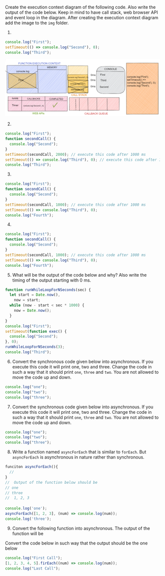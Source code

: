 Create the execution context diagram of the following code. Also write the output of the code below. Keep in mind to have call stack, web browser API and event loop in the diagram. After creating the execution context diagram add the image to the `img` folder.

1.

```js
console.log("First");
setTimeout(() => console.log("Second"), 0);
console.log("Third");
```

![](dg1.png)

2.

```js
console.log("First");
function secondCall() {
  console.log("Second");
}
setTimeout(secondCall, 2000); // execute this code after 1000 ms
setTimeout(() => console.log("Third"), 0); // execute this code after 1000 ms
console.log("Third");
```

3.

```js
console.log("First");
function secondCall() {
  console.log("Second");
}
setTimeout(secondCall, 1000); // execute this code after 1000 ms
setTimeout(() => console.log("Third"), 0);
console.log("Fourth");
```

4.

```js
console.log("First");
function secondCall() {
  console.log("Second");
}
setTimeout(secondCall, 1000); // execute this code after 1000 ms
setTimeout(() => console.log("Third"), 0);
console.log("Fourth");
```

5. What will be the output of the code below and why? Also write the timing of the output starting with 0 ms.

```js
function runWhileLoopForNSeconds(sec) {
  let start = Date.now(),
    now = start;
  while (now - start < sec * 1000) {
    now = Date.now();
  }
}
console.log("First");
setTimeout(function exec() {
  console.log("Second");
}, 0);
runWhileLoopForNSeconds(3);
console.log("Third");
```

6. Convert the synchronous code given below into asynchronous. If you execute this code it will print one, two and three. Change the code in such a way that it should print `one`, `three` and `two`. You are not allowed to move the code up and down.

```js
console.log("one");
console.log("two");
console.log("three");
```

7. Convert the synchronous code given below into asynchronous. If you execute this code it will print one, two and three. Change the code in such a way that it should print `one`, `three` and `two`. You are not allowed to move the code up and down.

```js
console.log("one");
console.log("two");
console.log("three");
```

8. Write a function named `asyncForEach` that is similar to `forEach`. But `asyncForEach` is asynchronous in nature rather than synchronous.

```js
funciton asyncForEach(){
  //
}
//  Output of the function below should be
// one
// three
//  1, 2, 3

console.log('one');
asyncForEach([1, 2, 3], (num) => console.log(num));
console.log('three');
```

9. Convert the following function into asynchronous. The output of the function will be

<!-- First Call -->
<!-- 1, 2, 3, 4, 5 -->
<!-- Last Call -->

Convert the code below in such way that the output should be the one below

<!-- First Call -->
<!-- Last Call -->
<!-- 1, 2, 3, 4, 5 -->

```js
console.log("First Call");
[1, 2, 3, 4, 5].firEach((num) => console.log(num));
console.log("Last Call");
```

